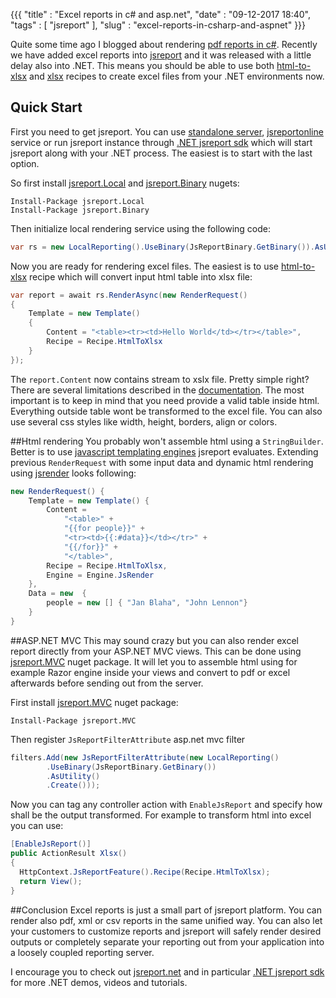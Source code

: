 {{{
    "title"    : "Excel reports in c# and asp.net",
    "date"     : "09-12-2017 18:40",
    "tags"     : [ "jsreport" ],
    "slug"     : "excel-reports-in-csharp-and-aspnet"
}}}

Quite some time ago I blogged about rendering [pdf reports in c#](https://jsreport.net/blog/pdf-reports-in-csharp). Recently we have added excel reports into [jsreport](https://jsreport.net) and it was released with a little delay  also into .NET. This means you should be able to use both [html-to-xlsx](https://jsreport.net/learn/html-to-xlsx) and [xlsx](https://jsreport.net/learn/xlsx) recipes to create excel files from your .NET environments now.

## Quick Start

First you need to get jsreport. You can use [standalone server](https://jsreport.net/on-prem), [jsreportonline](https://jsreport.net/online) service or run jsreport instance through [.NET jsreport sdk](https://jsreport.net/learn/dotnet) which will start jsreport along with your .NET process. The easiest is to start with the last option.

So first install [jsreport.Local](https://www.nuget.org/packages/jsreport.Local/) and [jsreport.Binary](https://www.nuget.org/packages/jsreport.Binary) nugets:

`Install-Package jsreport.Local`    
`Install-Package jsreport.Binary`

Then initialize local rendering service using the following code:
```csharp
var rs = new LocalReporting().UseBinary(JsReportBinary.GetBinary()).AsUtility().Create();
```

Now you are ready for rendering excel files. The easiest is to use [html-to-xlsx](https://jsreport.net/learn/html-to-xlsx) recipe which will convert input html table into xlsx file:

```csharp
var report = await rs.RenderAsync(new RenderRequest()
{
	Template = new Template()
	{
		Content = "<table><tr><td>Hello World</td></tr></table>",
		Recipe = Recipe.HtmlToXlsx
	}
});
```

The `report.Content` now contains stream to xslx file. Pretty simple right? There are several limitations described in the [documentation](https://jsreport.net/learn/html-to-xlsx). The most important is to keep in mind that you need provide a valid table inside html. Everything outside table wont be transformed to the excel file. You can also use several css styles like width, height, borders, align or colors.

##Html rendering
You probably won't assemble html using a `StringBuilder`. Better is to use  [javascript templating engines](https://jsreport.net/learn/templating-engines) jsreport evaluates. Extending previous `RenderRequest` with some input data and dynamic html rendering using [jsrender](https://jsreport.net/learn/jsrender) looks following:

```csharp
new RenderRequest() {
	Template = new Template() {
		Content =
			"<table>" +
			"{{for people}}" +
			"<tr><td>{{:#data}}</td></tr>" +
			"{{/for}}" +
			"</table>",
		Recipe = Recipe.HtmlToXlsx,
		Engine = Engine.JsRender
	},
    Data = new  {
	    people = new [] { "Jan Blaha", "John Lennon"}
    }
}
```

##ASP.NET MVC
This may sound crazy but you can also render excel report directly from your ASP.NET MVC views. This can be done using [jsreport.MVC](https://jsreport.net/learn/asp-net-mvc) nuget package. It will let you to assemble html using for example Razor engine inside your views and convert to pdf or excel afterwards before sending out from the server.

First install [jsreport.MVC](https://www.nuget.org/packages/jsreport.MVC) nuget package:

`Install-Package jsreport.MVC`

Then register `JsReportFilterAttribute` asp.net mvc filter
```csharp
filters.Add(new JsReportFilterAttribute(new LocalReporting()
        .UseBinary(JsReportBinary.GetBinary())
        .AsUtility()
        .Create()));
```

Now you can tag any controller action with `EnableJsReport` and specify how shall be the output transformed. For example to transform html into excel you can use:

```csharp
[EnableJsReport()]
public ActionResult Xlsx()
{
  HttpContext.JsReportFeature().Recipe(Recipe.HtmlToXlsx);
  return View();
}
```

##Conclusion
Excel reports is just a small part of jsreport platform. You can render also pdf, xml or csv reports in the same unified way. You can also let your
customers to customize reports and jsreport will safely render desired outputs or completely separate your reporting out from your application
into a loosely coupled reporting server.

I encourage you to check out [jsreport.net](https://jsreport.net) and in particular [.NET jsreport sdk](https://jsreport.net) for more .NET demos, videos and tutorials.